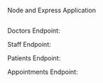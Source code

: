 Node and Express Application 

##


Doctors Endpoint:

Staff Endpoint: 

Patients Endpoint: 

Appointments Endpoint: 

